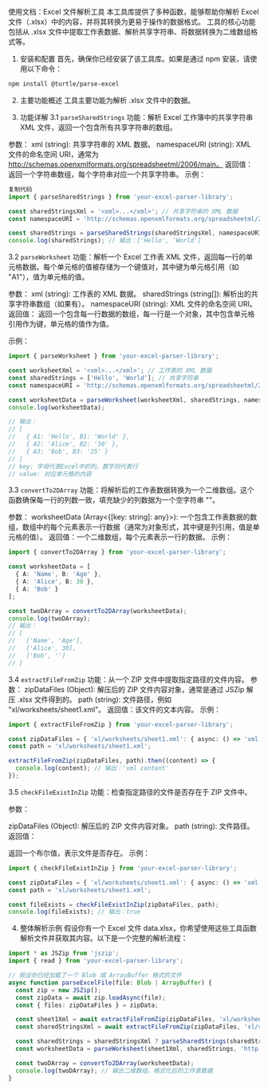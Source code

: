 使用文档：Excel 文件解析工具
本工具库提供了多种函数，能够帮助你解析 Excel 文件（.xlsx）中的内容，并将其转换为更易于操作的数据格式。
工具的核心功能包括从 .xlsx 文件中提取工作表数据、解析共享字符串、将数据转换为二维数组格式等。

1. 安装和配置
首先，确保你已经安装了该工具库。如果是通过 npm 安装，请使用以下命令：

```bash
npm install @turtle/parse-excel
```
2. 主要功能概述
工具主要功能为解析 .xlsx 文件中的数据。

3. 功能详解
3.1 `parseSharedStrings`
功能：解析 Excel 工作簿中的共享字符串 XML 文件，返回一个包含所有共享字符串的数组。

参数：
xml (string): 共享字符串的 XML 数据。
namespaceURI (string): XML 文件的命名空间 URI，通常为 http://schemas.openxmlformats.org/spreadsheetml/2006/main。
返回值：
返回一个字符串数组，每个字符串对应一个共享字符串。
示例：
```ts
复制代码
import { parseSharedStrings } from 'your-excel-parser-library';

const sharedStringsXml = '<xml>...</xml>'; // 共享字符串的 XML 数据
const namespaceURI = 'http://schemas.openxmlformats.org/spreadsheetml/2006/main';

const sharedStrings = parseSharedStrings(sharedStringsXml, namespaceURI);
console.log(sharedStrings); // 输出：['Hello', 'World']
```
3.2 `parseWorksheet`
功能：解析一个 Excel 工作表 XML 文件，返回每一行的单元格数据。每个单元格的值被存储为一个键值对，其中键为单元格引用（如 "A1"），值为单元格的值。

参数：
xml (string): 工作表的 XML 数据。
sharedStrings (string[]): 解析出的共享字符串数组（如果有）。
namespaceURI (string): XML 文件的命名空间 URI。
返回值：
返回一个包含每一行数据的数组，每一行是一个对象，其中包含单元格引用作为键，单元格的值作为值。

示例：

```ts
import { parseWorksheet } from 'your-excel-parser-library';

const worksheetXml = '<xml>...</xml>'; // 工作表的 XML 数据
const sharedStrings = ['Hello', 'World']; // 共享字符串
const namespaceURI = 'http://schemas.openxmlformats.org/spreadsheetml/2006/main';

const worksheetData = parseWorksheet(worksheetXml, sharedStrings, namespaceURI);
console.log(worksheetData); 

// 输出：
// [
//   { A1: 'Hello', B1: 'World' },
//   { A2: 'Alice', B2: '30' },
//   { A3: 'Bob', B3: '25' }
// ]
// key: 字母代表Excel中的列，数字则代表行
// value: 对应单元格的内容 
```
3.3 `convertTo2DArray`
功能：将解析后的工作表数据转换为一个二维数组。这个函数确保每一行的列数一致，填充缺少的列数据为一个空字符串 ""。

参数：
worksheetData (Array<{[key: string]: any}>): 一个包含工作表数据的数组，数组中的每个元素表示一行数据（通常为对象形式，其中键是列引用，值是单元格的值）。
返回值：一个二维数组，每个元素表示一行的数据。
示例：

```ts
import { convertTo2DArray } from 'your-excel-parser-library';

const worksheetData = [
  { A: 'Name', B: 'Age' },
  { A: 'Alice', B: 30 },
  { A: 'Bob' }
];

const twoDArray = convertTo2DArray(worksheetData);
console.log(twoDArray);
// 输出：
// [
//   ['Name', 'Age'],
//   ['Alice', 30],
//   ['Bob', '']
// ]
```
3.4 `extractFileFromZip`
功能：从一个 ZIP 文件中提取指定路径的文件内容。
参数：
zipDataFiles (Object): 解压后的 ZIP 文件内容对象，通常是通过 JSZip 解压 .xlsx 文件得到的。
path (string): 文件路径，例如 "xl/worksheets/sheet1.xml"。
返回值：该文件的文本内容。
示例：

```ts
import { extractFileFromZip } from 'your-excel-parser-library';

const zipDataFiles = { 'xl/worksheets/sheet1.xml': { async: () => 'xml content' } };
const path = 'xl/worksheets/sheet1.xml';

extractFileFromZip(zipDataFiles, path).then((content) => {
  console.log(content); // 输出：'xml content'
});
```
3.5 `checkFileExistInZip`
功能：检查指定路径的文件是否存在于 ZIP 文件中。

参数：

zipDataFiles (Object): 解压后的 ZIP 文件内容对象。
path (string): 文件路径。
返回值：

返回一个布尔值，表示文件是否存在。
示例：

```ts
import { checkFileExistInZip } from 'your-excel-parser-library';

const zipDataFiles = { 'xl/worksheets/sheet1.xml': { async: () => 'xml content' } };
const path = 'xl/worksheets/sheet1.xml';

const fileExists = checkFileExistInZip(zipDataFiles, path);
console.log(fileExists); // 输出：true
```
4. 整体解析示例
假设你有一个 Excel 文件 data.xlsx，你希望使用这些工具函数解析文件并获取其内容。以下是一个完整的解析流程：

```ts
import * as JSZip from 'jszip';
import { read } from 'your-excel-parser-library';

// 假设你已经加载了一个 Blob 或 ArrayBuffer 格式的文件
async function parseExcelFile(file: Blob | ArrayBuffer) {
  const zip = new JSZip();
  const zipData = await zip.loadAsync(file);
  const { files: zipDataFiles } = zipData;

  const sheet1Xml = await extractFileFromZip(zipDataFiles, 'xl/worksheets/sheet1.xml');
  const sharedStringsXml = await extractFileFromZip(zipDataFiles, 'xl/sharedStrings.xml');

  const sharedStrings = sharedStringsXml ? parseSharedStrings(sharedStringsXml, 'http://schemas.openxmlformats.org/spreadsheetml/2006/main') : [];
  const worksheetData = parseWorksheet(sheet1Xml, sharedStrings, 'http://schemas.openxmlformats.org/spreadsheetml/2006/main');

  const twoDArray = convertTo2DArray(worksheetData);
  console.log(twoDArray); // 输出二维数组，格式化后的工作表数据
}
```